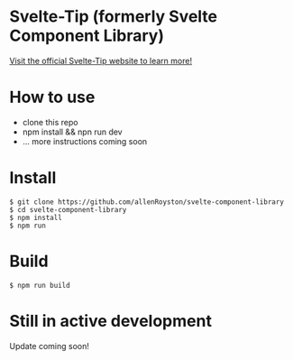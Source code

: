 # Svelte-Tip (formerly Svelte Component Library)

[Visit the official Svelte-Tip website to learn more!](https://svelte-component-library.herokuapp.com/)

# How to use

- clone this repo
- npm install && npn run dev
- ... more instructions coming soon

# Install 
````
$ git clone https://github.com/allenRoyston/svelte-component-library
$ cd svelte-component-library
$ npm install
$ npm run
````
# Build
````
$ npm run build
````

# Still in active development
Update coming soon!

